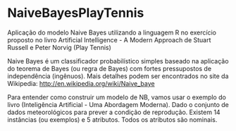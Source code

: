 # NaiveBayesPlayTennis
Aplicação do modelo Naive Bayes utilizando a linguagem R no exercício proposto no livro Artificial Intelligence - 
A Modern Approach de Stuart Russell e Peter Norvig (Play Tennis)

Naive Bayes é um classificador probabilístico simples baseado na aplicação do teorema de Bayes (ou regra de Bayes) com
fortes pressupostos de independência (ingênuos). Mais detalhes podem ser encontrados no site da Wikipedia:
http://en.wikipedia.org/wiki/Naive_baye


Para entender como construir um modelo de NB, vamos usar o exemplo do livro  (Inteligência Artificial - Uma Abordagem Moderna). 
Dado o conjunto de dados meteorológicos para prever a condição de reprodução. Existem 14 instâncias (ou exemplos)
e 5 atributos. Todos os atributos são nominais.
